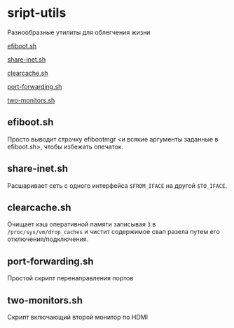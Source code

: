 # sript-utils

Разнообразные утилиты для облегчения жизни

[efiboot.sh ](#efiboot.sh)

[share-inet.sh](#share-inet.sh)

[clearcache.sh](#clearcache.sh)

[port-forwarding.sh](#port-forwarding.sh)

[two-monitors.sh](#two-monitors.sh)

## efiboot.sh
 Просто выводит строчку efibootmgr <и всякие аргументы заданные в
 efiboot.sh>, чтобы избежать опечаток.

## share-inet.sh
 Расшаривает сеть с одного интерфейса `$FROM_IFACE` на другой
 `$TO_IFACE`.

## clearcache.sh
 Очищает кэш оперативной памяти записывая `3` в
 `/proc/sys/vm/drop_caches` и чистит содержимое свап разела путем его
 отключения/подключения.

## port-forwarding.sh
 Простой скрипт перенаправления портов

## two-monitors.sh
 Скрипт включающий второй монитор по HDMI
